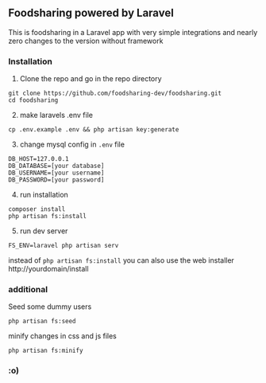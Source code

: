 ## Foodsharing powered by Laravel

This is foodsharing in a Laravel app with very simple integrations and nearly zero changes to the version without framework

### Installation

1. Clone the repo and go in the repo directory

```
git clone https://github.com/foodsharing-dev/foodsharing.git
cd foodsharing
```

2. make laravels .env file

```
cp .env.example .env && php artisan key:generate
```

3. change mysql config in `.env` file

```
DB_HOST=127.0.0.1
DB_DATABASE=[your database]
DB_USERNAME=[your username]
DB_PASSWORD=[your password]
```

4. run installation

```
composer install
php artisan fs:install
```


5. run dev server

```
FS_ENV=laravel php artisan serv
```

instead of `php artisan fs:install` you can also use the web installer http://yourdomain/install

### additional

Seed some dummy users

```
php artisan fs:seed
```

minify changes in css and js files

```
php artisan fs:minify
```

### :o)